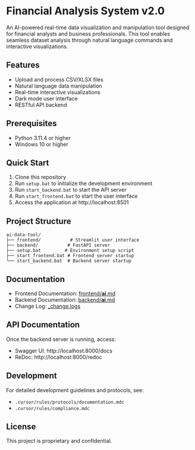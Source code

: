 # Financial Analysis System v2.0

An AI-powered real-time data visualization and manipulation tool designed for financial analysts and business professionals. This tool enables seamless dataset analysis through natural language commands and interactive visualizations.

## Features
- Upload and process CSV/XLSX files
- Natural language data manipulation
- Real-time interactive visualizations
- Dark mode user interface
- RESTful API backend

## Prerequisites
- Python 3.11.4 or higher
- Windows 10 or higher

## Quick Start
1. Clone this repository
2. Run `setup.bat` to initialize the development environment
3. Run `start_backend.bat` to start the API server
4. Run `start_frontend.bat` to start the user interface
5. Access the application at http://localhost:8501

## Project Structure
```
ai-data-tool/
├── frontend/           # Streamlit user interface
├── backend/           # FastAPI server
├── setup.bat         # Environment setup script
├── start_frontend.bat # Frontend server startup
└── start_backend.bat  # Backend server startup
```

## Documentation
- Frontend Documentation: [frontend/__ai__.md](frontend/__ai__.md)
- Backend Documentation: [backend/__ai__.md](backend/__ai__.md)
- Change Log: [_change.logs](_change.logs)

## API Documentation
Once the backend server is running, access:
- Swagger UI: http://localhost:8000/docs
- ReDoc: http://localhost:8000/redoc

## Development
For detailed development guidelines and protocols, see:
- `.cursor/rules/protocols/documentation.mdc`
- `.cursor/rules/compliance.mdc`

## License
This project is proprietary and confidential. 